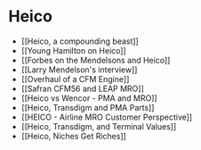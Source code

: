 
# Heico 
- [[Heico, a compounding beast]]
- [[Young Hamilton on Heico]]
- [[Forbes on the Mendelsons and Heico]]
- [[Larry Mendelson's interview]]
- [[Overhaul of a CFM Engine]]
- [[Safran CFM56 and LEAP MRO]]
- [[Heico vs Wencor - PMA and MRO]]
- [[Heico, Transdigm and PMA Parts]]
- [[HEICO - Airline MRO Customer Perspective]]
- [[Heico, Transdigm, and Terminal Values]]
- [[Heico, Niches Get Riches]]

